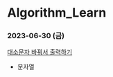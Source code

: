 # Algorithm_Learn
### 2023-06-30 (금)
[대소문자 바꿔서 출력하기](https://school.programmers.co.kr/learn/courses/30/lessons/181949)
- 문자열
